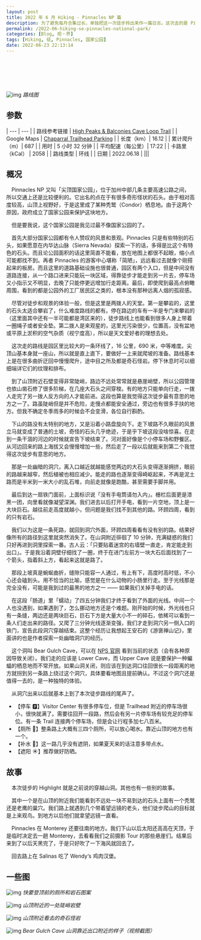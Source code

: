 ```yaml
---
layout: post
title: 2022 年 6 月 Hiking - Pinnacles NP 篇
description: 为了避免每月合集过长，单独把这一次徒步拎出来作一篇日志。这次去的是 Pinnacles National Park。
permalink: /2022-06-hiking-se-pinnacles-national-park/
categories: [Blog, 视・界]
tags: [Hiking, 徒, Pinnacles, 国家公园]
date: 2022-06-23 22:13:14
---
```


# 　

![img]({{site.img-hosting}}/Pic4Post/2022-06-hiking-se-pinnacles-national-park/pinnacles-trail-map.jpg)
*路线图*

## 参数

| --- | --- |
| 路线参考链接 | [High Peaks & Balconies Cave Loop Trail](https://www.alltrails.com/explore/trail/us/california/high-peaks-balconies-cave-pinnacles-nm?u=m) |
| Google Maps | [Chaparral Trailhead Parking](https://goo.gl/maps/zXJbpfKJLxiJCxWc9) |
| 长度（km）| 16.12 |
| 累计爬升（m）| 687 |
| 用时  | 5 小时 32 分钟 |
| 平均配速（每公里）| 17:22 |
| 卡路里（kCal） | 2058 |
| 路线类型 | 环线 |
| 日期  | 2022.06.18 |
|||

## 概况

　Pinnacles NP 又叫「尖顶国家公园」，位于加州中部几条主要高速公路之间，所以交通上还是比较便利的。它出名的点在于有很多奇形怪状的石头。由于相对高度较高，山顶上视野好，于是这里成了某种秃鹫（Condor）栖息地。由于这两个原因，政府成立了国家公园来保护这块地方。

　但是要我说，这个国家公园是我见过最不像国家公园的了。

　首先大部分国家公园都有令人赞叹的风景和景观。Pinnacles 只是有些特别的石头，如果愿意在内华达山脉（Sierra Nevada）探索一下的话，多得是比这个有特色的石头。而且论公园面积的话这里简直不能看，放在地图上都很不起眼，缩小点可能都找不到。再者 Pinnacles 的游客中心堪称「简陋」，远远看过去就像个刚搭起来的板房。而且这里的道路基础设施也很普通，园区有两个入口，但是中间没有道路连接，从一个路口进来只能玩一块区域，得靠徒步才能走到另一片去，停车场又小指示又不明显，去晚了只能停更远增加行走距离。最后，即使爬到最高点俯瞰周围，看到的都是公园外的工厂居民区之类的，根本没有那种远离人烟的孤寂感。

　尽管对徒步和观景的体验一般，但是这里是两拨人的天堂。第一是攀岩的，这里的石头太适合攀岩了，什么难度路线的都有。停在路边的车有一半是专门来攀岩的（这里面其中还有一半可能都是湾区来的），徒步路线上也能看到很多人身上带着一圈绳子或者安全垫。第二拨人是来观星的，这里光污染很少，位置高，没有盆地或平原上淤积的空气杂质（视宁度高），所以是天文爱好者的理想去处。

　这次走的路线是园区里比较大的一条环线了，16 公里，690 米，中等难度。尖顶山基本身就一座山，所以就是直上直下，要做好一上来就爬坡的准备。路线基本上是在很多曲折迂回中慢慢爬升，途中目之所及都是奇石怪岩。停下休息时可以细细端详它们的纹理和排布。

　到了山顶附近石壁变得非常陡峭，路边不远处常常就是悬崖峭壁，所以公园管理也依山凿石修了很多阶梯，在几座大石头之间穿梭。有的地方只能单向行走，一拨人走完了另一拨人反方向的人才能前进。这段也算是我觉得这次徒步最有意思的地方之一了。路虽陡峭但是并不危险，走慢点都能安全通过，旁边也有很多手扶的地方。但我不确定冬季雨多的时候会不会变滑，各位自行斟酌。

　下山的路没有太特别的地方，又是沿着小路盘旋向下。走下坡路不久眼前的风景立马就变成了普通的土坡，奇怪的石头几乎绝迹，于是乎下坡这段没啥惊喜。在走到一条干涸的河边的时候就宣告下坡结束了。河对面好像是个小停车场和野餐区。从河边回来的路上海拔又会慢慢增加一些，然后走了一段以后就能来到第二个我觉得这次徒步有意思的地方。

　那是一处幽暗的洞穴，离入口越近就越能感觉两边的大石头变得逐渐拥挤，眼前的路越来越窄，然后植被也相应减少。能走的路也逐渐变得崎岖起来，不再是泥土路而是半米到一米大小的乱石堆，向前走就像是跑酷，甚至需要手脚并用。

　最后到达一扇铁门面前，上面标识说「没有手电筒请勿入内」。栅栏后面更是漆黑一团，向里看就像凝望深渊。我们进去以后打开手电，看到一片空地，顶上是一大块巨石。越往前走高度就越小，但问题是我们找不到其他的路。环顾四周，看到的只有岩石。

　我们以为这是一条死路，就回到洞穴外面，环顾四周看看有没有别的路。结果好像所有的路径到这里就突然消失了。在山洞附近徘徊了 10 分钟，充满疑惑的我们只好再进到洞里探索一番。古人云：「只要贴着迷宫的右墙壁一直走，肯定能走到出口」。于是我沿着洞壁仔细找了一圈，终于在进门左前方一块大石后面找到了一个箭头，指着斜上方，看起来这就是路了。

　那段上坡真是蜿蜒曲折，缝隙只能容一人通过，有上有下，高度时高时低，不小心还会磕到头。用不恰当的比喻，感觉是在什么动物的小肠里行走。至于光线那是完全没有，可能是我到过的最黑的地方之一 —— 如果我们关掉手电的话。

　在这段「肠道」里「蠕动」了四五分钟我们才终于看到了外面的光线。中间一个人也没遇到，如果遇到了，怎么挪动地方还是个难题。刚开始的时候，外光线也只有一条缝，两边还是两块巨石，巨石下方是大量大小不一的碎石，依稀可以看到一条人们走出来的路径。又爬了三分钟光线逐渐变强，我们才走到洞穴另一侧入口的铁门，宣告此段洞穴穿越结束。这整个经历让我想起王安石的《游褒禅山记》，里面讲的也是作者探索一处幽暗洞穴的经历。

　这个洞叫 Bear Gulch Cave，可以在 [NPS 官网](https://www.nps.gov/pinn/planyourvisit/cavestatus.htm) 看到当前的状态（会有各种原因导致关闭）。我们走的应该是 Lower Cave，而 Upper Cave 说是要保护一种蝙蝠的栖息地而不常开放。如果山洞关闭，则应该在到达洞口往回很长一段距离的地方就拐到另一条路上绕过这个洞穴，具体要看地图且提前确认。不过这个洞穴还是值得一去的，是一种独特的体验。

　从洞穴出来以后就基本上到了本次徒步路线的尾声了。

-   【停车 🅿️】Visitor Center 有很多停车位，但是 Trailhead 附近的停车场很小，很快就满了。需要往回开一段路，然后会有另一片停车场有较充足的停车位。有一条 Trail 连接两个停车场，但是会让行程多加七八百米。
-   【厕所 🚽】整条路上大概有三四个厕所，可以放心喝水。靠近山顶的地方也有一个。
-   【补水 🚰】这一路几乎没有遮阴，如果夏天来的话注意多带点水。
-   【遮阳 ☀️】推荐做好防晒。

## 故事

　本次徒步的 Highlight 就是之前说的穿越山洞。其他也有一些别的故事。

　其中一个是在山顶的附近我们能看到不远处一块不易到达的石头上面有一个秃鹫还是老鹰的巢穴。我们路上就遇到几个带着望远镜的老头，他们徒步爬山的目标就是上来观鸟。到地方以后他们就拿望远镜一直看。

　Pinnacles 在 Monterey 还要往南的地方。我们下山以后太阳还高高在天顶，于是临时决定去一趟 Monterey，去看看我们之前摄影 Tour 的那些悬崖们。结果后来到了以后天黑完了，于是只好吹了一下海风就回去了。

　回去路上在 Salinas 吃了 Wendy‘s 鸡肉汉堡。

## 一些图

![img]({{site.img-hosting}}/Pic4Post/2022-06-hiking-se-pinnacles-national-park/pinnacles-peak-one.jpg)
*快要登顶前的厕所和岩石图案*

![img]({{site.img-hosting}}/Pic4Post/2022-06-hiking-se-pinnacles-national-park/pinnacles-path-to-peak.jpg)
*山顶附近的一处陡峭岩壁*

![img]({{site.img-hosting}}/Pic4Post/2022-06-hiking-se-pinnacles-national-park/pinnacles-rock-pattern.jpg)
*山顶附近看去的奇石怪岩*

![img]({{site.img-hosting}}/Pic4Post/2022-06-hiking-se-pinnacles-national-park/pinnacles-cave-video-screenshot.jpg)
*Bear Gulch Cave 山洞靠近出口附近的样子（视频截图）*
